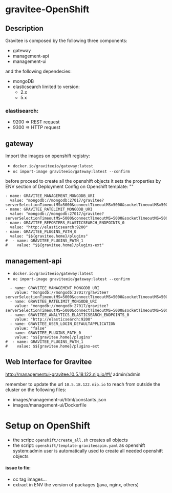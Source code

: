 # gravitee-OpenShift

## Description

Gravitee is composed by the following three components:
- gateway
- management-api
- management-ui

and the following dependecies:
- mongoDB
- elasticsearch limited to version:
  - 2.x
  - 5.x

### elastisearch:
  * 9200 => REST request
  * 9300 => HTTP request

## gateway
Import the images on openshift registry:
  - `docker.io/graviteeio/gateway:latest`
  - `oc import-image graviteeio/gateway:latest --confirm`

before proceed to create all the openshift objects it sets the properties by ENV section of Deployment Config on Openshift template: ""

```
- name: GRAVITEE_MANAGEMENT_MONGODB_URI
  value: "mongodb://mongodb:27017/gravitee?serverSelectionTimeoutMS=5000&connectTimeoutMS=5000&socketTimeoutMS=5000"
- name: GRAVITEE_RATELIMIT_MONGODB_URI
  value: "mongodb://mongodb:27017/gravitee?serverSelectionTimeoutMS=5000&connectTimeoutMS=5000&socketTimeoutMS=5000"
- name: GRAVITEE_REPORTERS_ELASTICSEARCH_ENDPOINTS_0
  value: "http://elasticsearch:9200"
- name: GRAVITEE_PLUGINS_PATH_0
  value: "$${gravitee.home}/plugins"
#  - name: GRAVITEE_PLUGINS_PATH_1
#    value: "$${gravitee.home}/plugins-ext"
```

## management-api
  - `docker.io/graviteeio/gateway:latest`
  - `oc import-image graviteeio/gateway:latest --confirm`

```
  - name: GRAVITEE_MANAGEMENT_MONGODB_URI
    value: "mongodb://mongodb:27017/gravitee?serverSelectionTimeoutMS=5000&connectTimeoutMS=5000&socketTimeoutMS=5000"
  - name: GRAVITEE_RATELIMIT_MONGODB_URI
    value: "mongodb://mongodb:27017/gravitee?serverSelectionTimeoutMS=5000&connectTimeoutMS=5000&socketTimeoutMS=5000"
  - name: GRAVITEE_ANALYTICS_ELASTICSEARCH_ENDPOINTS_0
    value: "http://elasticsearch:9200"
  - name: GRAVITEE_USER_LOGIN_DEFAULTAPPLICATION
    value: "false"
  - name: GRAVITEE_PLUGINS_PATH_0
    value: "$${gravitee.home}/plugins"
#  - name: GRAVITEE_PLUGINS_PATH_1
#    value: $${gravitee.home}/plugins-ext
```

## Web Interface for Gravitee

http://managementui-gravitee.10.5.18.122.nip.io/#!/
admin/admin

remember to update the url `10.5.18.122.nip.io` to reach from outside the cluster on the following files:
  * images/management-ui/html/constants.json
  * images/management-ui/Dockerfile

# Setup on OpenShift

 * the script: `openshift/create_all.sh` creates all objects
 * the script: `openshift/template-graviteeapim.yaml` as openshift system:admin user is automatically used to create all needed openshift objects

#### issue to fix:
 - oc tag images...
 - extract in ENV the version of packages (java, nginx, others)
